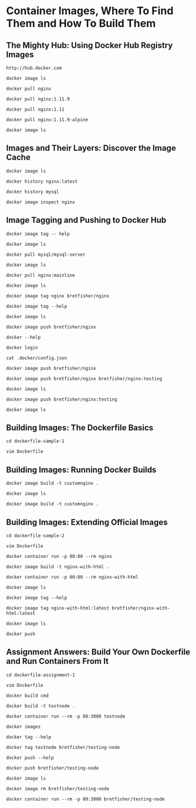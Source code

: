 # Container Images, Where To Find Them and How To Build Them

## The Mighty Hub: Using Docker Hub Registry Images

    http://hub.docker.com
    
    docker image ls
    
    docker pull nginx
    
    docker pull nginx:1.11.9
    
    docker pull nginx:1.11
    
    docker pull nginx:1.11.9-alpine
    
    docker image ls

## Images and Their Layers: Discover the Image Cache

    docker image ls
    
    docker history nginx:latest
    
    docker history mysql
    
    docker image inspect nginx

## Image Tagging and Pushing to Docker Hub

    docker image tag -- help
    
    docker image ls
    
    docker pull mysql/mysql-server
    
    docker image ls
    
    docker pull nginx:mainline
    
    docker image ls
    
    docker image tag nginx bretfisher/nginx
    
    docker image tag --help
    
    docker image ls
    
    docker image push bretfisher/nginx
    
    docker --help
    
    docker login
    
    cat .docker/config.json
    
    docker image push bretfisher/nginx
    
    docker image push bretfisher/nginx bretfisher/nginx:testing
    
    docker image ls
    
    docker image push bretfisher/nginx:testing
    
    docker image ls

## Building Images: The Dockerfile Basics

    cd dockerfile-sample-1
    
    vim Dockerfile

## Building Images: Running Docker Builds

    docker image build -t customnginx .
    
    docker image ls
    
    docker image build -t customnginx .

## Building Images: Extending Official Images

    cd dockerfile-sample-2
    
    vim Dockerfile
    
    docker container run -p 80:80 --rm nginx
    
    docker image build -t nginx-with-html .
    
    docker container run -p 80:80 --rm nginx-with-html
    
    docker image ls
    
    docker image tag --help
    
    docker image tag nginx-with-html:latest bretfisher/nginx-with-html:latest
    
    docker image ls
    
    docker push

## Assignment Answers: Build Your Own Dockerfile and Run Containers From It

    cd dockerfile-assignment-1
    
    vim Dockerfile
    
    docker build cmd
    
    docker build -t testnode .
    
    docker container run --rm -p 80:3000 testnode
    
    docker images
    
    docker tag --help
    
    docker tag testnode bretfisher/testing-node
    
    docker push --help
    
    docker push bretfisher/testing-node
    
    docker image ls
    
    docker image rm bretfisher/testing-node
    
    docker container run --rm -p 80:3000 bretfisher/testing-node

